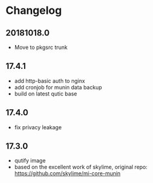 # Changelog

## 20181018.0

* Move to pkgsrc trunk

## 17.4.1

* add http-basic auth to nginx
* add cronjob for munin data backup
* build on latest qutic base

## 17.4.0

* fix privacy leakage

## 17.3.0

* qutify image
* based on the excellent work of skylime, original repo: https://github.com/skylime/mi-core-munin
